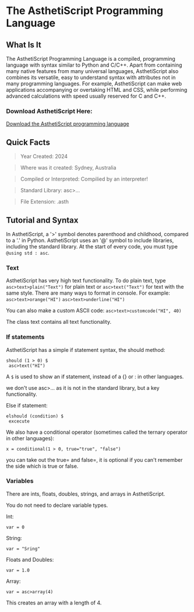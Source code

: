 # The AsthetiScript Programming Language

## What Is It
The AsthetiScript Programming Language is a compiled, programming language with syntax similar to Python and C/C++. Apart from containing many native features from many universal languages, AsthetiScript also combines its versatile, easy to understand syntax with attributes not in many programming languages. For example, AsthetiScript can make web applications accompanying or overtaking HTML and CSS, while performing advanced calculations with speed usually reserved for C and C++.

### Download AsthetiScript Here:
[Download the AsthetiScript programming language](https://github.com/Tariq-Tayebi/Download-AsthetiScript)

## Quick Facts
>Year Created: 2024

>Where was it created: Sydney, Australia

>Compiled or Interpreted: Compilied by an interpreter!

>Standard Library: asc>...

>File Extension: .asth

## Tutorial and Syntax

In AsthetiScript, a '>' symbol denotes parenthood and childhood, compared to a '.' in Python. AsthetiScript uses an '@' symbol to include libraries, including the standard library. At the start of every code, you must type ```@using std : asc```. 
### Text
AsthetiScript has very high text functionality. To do plain text, type ```asc>text>plain("Text")``` for plain text or ```asc>text("Text")``` for text with the same style. There are many ways to format in console.
For example:
```asc>text>orange("HI")```
```asc>text>underline("HI")```

You can also make a custom ASCII code:
```asc>text>customcode("HI", 40)```

The class text contains all text functionality.

### If statements
AsthetiScript has a simple if statement syntax, the should method:
```
should (1 > 0) $
 asc>text("HI")
```
A ```$``` is used to show an if statement, instead of a {} or : in other languages.

we don't use asc>... as it is not in the standard library, but a key functionality.

Else if statement:
```
elshould (condition) $
 excecute
```

We also have a conditional operator (sometimes called the ternary operator in other languages):
```
x = conditional(1 > 0, true="true", "false")
```
you can take out the true= and false=, it is optional if you can't remember the side which is true or false.

### Variables
There are ints, floats, doubles, strings, and arrays in AsthetiScript.

You do not need to declare variable types.

Int:
```
var = 0
```

String:
```
var = "Sring"
```

Floats and Doubles:
```
var = 1.0
```

Array:
```
var = asc>array(4)
```
This creates an array with a length of 4.
